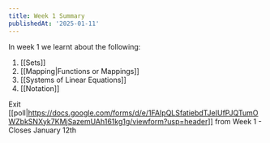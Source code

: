 ```yaml
---
title: Week 1 Summary
publishedAt: '2025-01-11'
---
```


In week 1 we learnt about the following:

1) [[Sets]]
2) [[Mapping|Functions or Mappings]]
3) [[Systems of Linear Equations]]
4) [[Notation]]

Exit [[poll|https://docs.google.com/forms/d/e/1FAIpQLSfatiebdTJeIUfPJQTumOWZbkSNXyk7KMjSazemUAh161kg1g/viewform?usp=header]] from Week 1 - Closes January 12th

